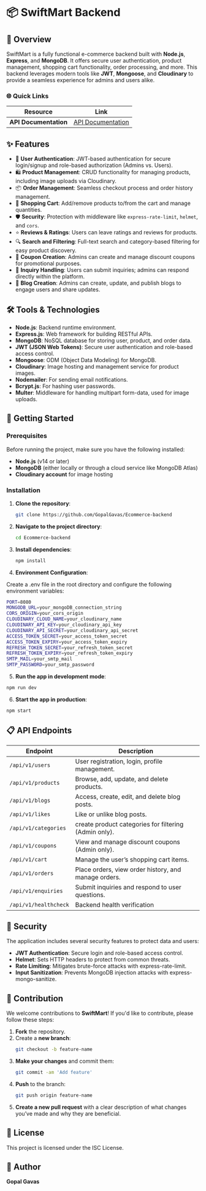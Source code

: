 # 📦 **SwiftMart Backend**

## 📖 Overview

SwiftMart is a fully functional e-commerce backend built with **Node.js**, **Express**, and **MongoDB**. It offers secure user authentication, product management, shopping cart functionality, order processing, and more. This backend leverages modern tools like **JWT**, **Mongoose**, and **Cloudinary** to provide a seamless experience for admins and users alike.

### 🌐 **Quick Links**

| Resource              | Link                                                                            |
| --------------------- | ------------------------------------------------------------------------------- |
| **API Documentation** | [API Documentation](https://documenter.getpostman.com/view/28528757/2sAY547evT) |

## ✨ Features

- 🔐 **User Authentication**: JWT-based authentication for secure login/signup and role-based authorization (Admins vs. Users).
- 🛍️ **Product Management**: CRUD functionality for managing products, including image uploads via Cloudinary.
- 📦 **Order Management**: Seamless checkout process and order history management.
- 🛒 **Shopping Cart**: Add/remove products to/from the cart and manage quantities.
- 🛡️ **Security**: Protection with middleware like `express-rate-limit`, `helmet`, and `cors`.
- ⭐ **Reviews & Ratings**: Users can leave ratings and reviews for products.
- 🔍 **Search and Filtering**: Full-text search and category-based filtering for easy product discovery.
- 💸 **Coupon Creation**: Admins can create and manage discount coupons for promotional purposes.
- 📨 **Inquiry Handling**: Users can submit inquiries; admins can respond directly within the platform.
- 📝 **Blog Creation**: Admins can create, update, and publish blogs to engage users and share updates.

## 🛠️ Tools & Technologies

- **Node.js**: Backend runtime environment.
- **Express.js**: Web framework for building RESTful APIs.
- **MongoDB**: NoSQL database for storing user, product, and order data.
- **JWT (JSON Web Tokens)**: Secure user authentication and role-based access control.
- **Mongoose**: ODM (Object Data Modeling) for MongoDB.
- **Cloudinary**: Image hosting and management service for product images.
- **Nodemailer**: For sending email notifications.
- **Bcrypt.js**: For hashing user passwords.
- **Multer**: Middleware for handling multipart form-data, used for image uploads.

## 🚀 Getting Started

### Prerequisites

Before running the project, make sure you have the following installed:

- **Node.js** (v14 or later)
- **MongoDB** (either locally or through a cloud service like MongoDB Atlas)
- **Cloudinary account** for image hosting

### Installation

1. **Clone the repository**:

   ```bash
   git clone https://github.com/GopalGavas/Ecommerce-backend
   ```

2. **Navigate to the project directory**:

   ```bash
   cd Ecommerce-backend
   ```

3. **Install dependencies**:

   ```bash
   npm install
   ```

4. **Environment Configuration**:

Create a .env file in the root directory and configure the following environment variables:

```bash
PORT=8080
MONGODB_URL=your_mongoDB_connection_string
CORS_ORIGIN=your_cors_origin
CLOUDINARY_CLOUD_NAME=your_cloudinary_name
CLOUDINARY_API_KEY=your_cloudinary_api_key
CLOUDINARY_API_SECRET=your_cloudinary_api_secret
ACCESS_TOKEN_SECRET=your_access_token_secret
ACCESS_TOKEN_EXPIRY=your_access_token_expiry
REFRESH_TOKEN_SECRET=your_refresh_token_secret
REFRESH_TOKEN_EXPIRY=your_refresh_token_expiry
SMTP_MAIL=your_smtp_mail
SMTP_PASSWORD=your_smtp_password
```

5. **Run the app in development mode**:

```bash
npm run dev
```

6. **Start the app in production**:

```bash
npm start
```

## 📋 **API Endpoints**

| Endpoint              | Description                                           |
| --------------------- | ----------------------------------------------------- |
| `/api/v1/users`       | User registration, login, profile management.         |
| `/api/v1/products`    | Browse, add, update, and delete products.             |
| `/api/v1/blogs`       | Access, create, edit, and delete blog posts.          |
| `/api/v1/likes`       | Like or unlike blog posts.                            |
| `/api/v1/categories`  | create product categories for filtering (Admin only). |
| `/api/v1/coupons`     | View and manage discount coupons (Admin only).        |
| `/api/v1/cart`        | Manage the user’s shopping cart items.                |
| `/api/v1/orders`      | Place orders, view order history, and manage orders.  |
| `/api/v1/enquiries`   | Submit inquiries and respond to user questions.       |
| `/api/v1/healthcheck` | Backend health verification                           |

## 🔐 Security

The application includes several security features to protect data and users:

- **JWT Authentication**: Secure login and role-based access control.
- **Helmet**: Sets HTTP headers to protect from common threats.
- **Rate Limiting**: Mitigates brute-force attacks with express-rate-limit.
- **Input Sanitization**: Prevents MongoDB injection attacks with express-mongo-sanitize.

## 🤝 Contribution

We welcome contributions to **SwiftMart**! If you'd like to contribute, please follow these steps:

1. **Fork** the repository.
2. Create a **new branch**:
   ```bash
   git checkout -b feature-name
   ```
3. **Make your changes** and commit them:
   ```bash
   git commit -am 'Add feature'
   ```
4. **Push** to the branch:
   ```bash
   git push origin feature-name
   ```
5. **Create a new pull request** with a clear description of what changes you’ve made and why they are beneficial.

## 📜 License

This project is licensed under the ISC License.

## 👤 Author

**Gopal Gavas**

